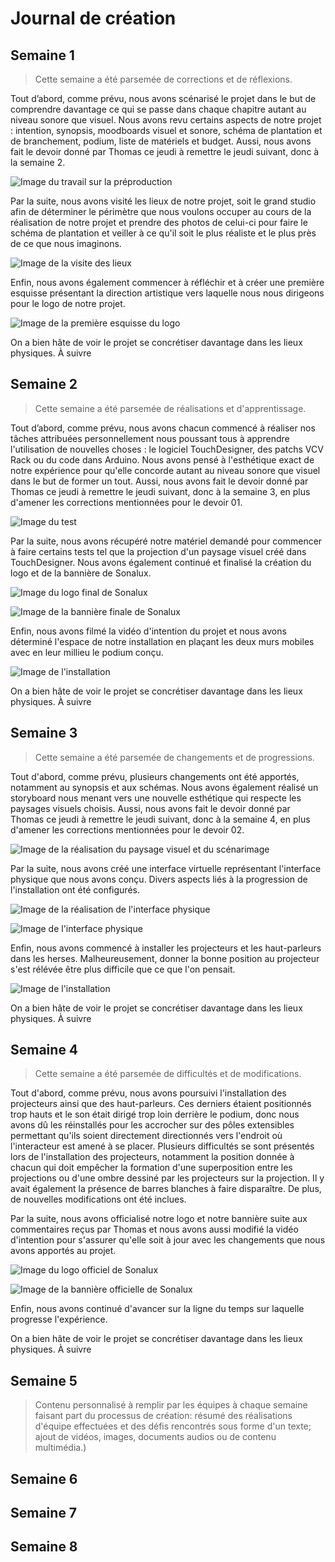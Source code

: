 # Journal de création

## Semaine 1
> Cette semaine a été parsemée de corrections et de réflexions.

Tout d’abord, comme prévu, nous avons scénarisé le projet dans le but de comprendre davantage ce qui se passe dans chaque chapitre autant au niveau sonore que visuel. Nous avons revu certains aspects de notre projet : intention, synopsis, moodboards visuel et sonore, schéma de plantation et de branchement, podium, liste de matériels et budget. Aussi, nous avons fait le devoir donné par Thomas ce jeudi à remettre le jeudi suivant, donc à la semaine 2.

![Image du travail sur la préproduction](medias/collectif/image_travail_preproduction_s1.png)

Par la suite, nous avons visité les lieux de notre projet, soit le grand studio afin de déterminer le périmètre que nous voulons occuper au cours de la réalisation de notre projet et prendre des photos de celui-ci pour faire le schéma de plantation et veiller à ce qu'il soit le plus réaliste et le plus près de ce que nous imaginons. 

![Image de la visite des lieux](medias/collectif/image_visite_lieux_s1.png)

Enfin, nous avons également commencer à réfléchir et à créer une première esquisse présentant la direction artistique vers laquelle nous nous dirigeons pour le logo de notre projet.

![Image de la première esquisse du logo](medias/collectif/image_esquisse_logo_s1.png)

On a bien hâte de voir le projet se concrétiser davantage dans les lieux physiques. À suivre

## Semaine 2
> Cette semaine a été parsemée de réalisations et d'apprentissage.

Tout d’abord, comme prévu, nous avons chacun commencé à réaliser nos tâches attribuées personnellement nous poussant tous à apprendre l'utilisation de nouvelles choses : le logiciel TouchDesigner, des patchs VCV Rack ou du code dans Arduino. Nous avons pensé à l'esthétique exact de notre expérience pour qu'elle concorde autant au niveau sonore que visuel dans le but de former un tout. Aussi, nous avons fait le devoir donné par Thomas ce jeudi à remettre le jeudi suivant, donc à la semaine 3, en plus d'amener les corrections mentionnées pour le devoir 01.

![Image du test](medias/collectif/image_test_s2.png)

Par la suite, nous avons récupéré notre matériel demandé pour commencer à faire certains tests tel que la projection d'un paysage visuel créé dans TouchDesigner. Nous avons également continué et finalisé la création du logo et de la bannière de Sonalux. 

![Image du logo final de Sonalux](medias/collectif/image_logo_final.png)

![Image de la bannière finale de Sonalux](medias/collectif/image_banniere_finale.png)

Enfin, nous avons filmé la vidéo d'intention du projet et nous avons déterminé l'espace de notre installation en plaçant les deux murs mobiles avec en leur millieu le podium conçu. 

![Image de l'installation](medias/collectif/image_installation_s2.png)

On a bien hâte de voir le projet se concrétiser davantage dans les lieux physiques. À suivre

## Semaine 3
> Cette semaine a été parsemée de changements et de progressions.

Tout d'abord, comme prévu, plusieurs changements ont été apportés, notamment au synopsis et aux schémas. Nous avons également réalisé un storyboard nous menant vers une nouvelle esthétique qui respecte les paysages visuels choisis. Aussi, nous avons fait le devoir donné par Thomas ce jeudi à remettre le jeudi suivant, donc à la semaine 4, en plus d'amener les corrections mentionnées pour le devoir 02.

![Image de la réalisation du paysage visuel et du scénarimage](medias/collectif/image_visuel_scenarimage.png)

Par la suite, nous avons créé une interface virtuelle représentant l'interface physique que nous avons conçu. Divers aspects liés à la progression de l'installation ont été configurés. 

![Image de la réalisation de l'interface physique](medias/collectif/image_realisation_interface_physique.png)

![Image de l'interface physique](medias/collectif/image_interface_physique.png)

Enfin, nous avons commencé à installer les projecteurs et les haut-parleurs dans les herses. Malheureusement, donner la bonne position au projecteur s'est rélévée être plus difficile que ce que l'on pensait. 

![Image de l'installation](medias/collectif/image_installation_s3.png)

On a bien hâte de voir le projet se concrétiser davantage dans les lieux physiques. À suivre

## Semaine 4
> Cette semaine a été parsemée de difficultés et de modifications.  

Tout d'abord, comme prévu, nous avons poursuivi l'installation des projecteurs ainsi que des haut-parleurs. Ces derniers étaient positionnés trop hauts et le son était dirigé trop loin derrière le podium, donc nous avons dû les réinstallés pour les accrocher sur des pôles extensibles permettant qu'ils soient directement directionnés vers l'endroit où l'interacteur est amené à se placer. Plusieurs difficultés se sont présentés lors de l'installation des projecteurs, notamment la position donnée à chacun qui doit empêcher la formation d'une superposition entre les projections ou d'une ombre dessiné par les projecteurs sur la projection. Il y avait également la présence de barres blanches à faire disparaître. De plus, de nouvelles modifications ont été inclues.



Par la suite, nous avons officialisé notre logo et notre bannière suite aux commentaires reçus par Thomas et nous avons aussi modifié la vidéo d'intention pour s'assurer qu'elle soit à jour avec les changements que nous avons apportés au projet. 

![Image du logo officiel de Sonalux](../medias/couverture.png)

![Image de la bannière officielle de Sonalux](../medias/web/banniere_page_projet.png)

Enfin, nous avons continué d'avancer sur la ligne du temps sur laquelle progresse l'expérience. 

On a bien hâte de voir le projet se concrétiser davantage dans les lieux physiques. À suivre

## Semaine 5
> Contenu personnalisé à remplir par les équipes à chaque semaine faisant part du processus de création: résumé des réalisations d'équipe effectuées et des défis rencontrés sous forme d'un texte; ajout de vidéos, images, documents audios ou de contenu multimédia.)

## Semaine 6

## Semaine 7

## Semaine 8







